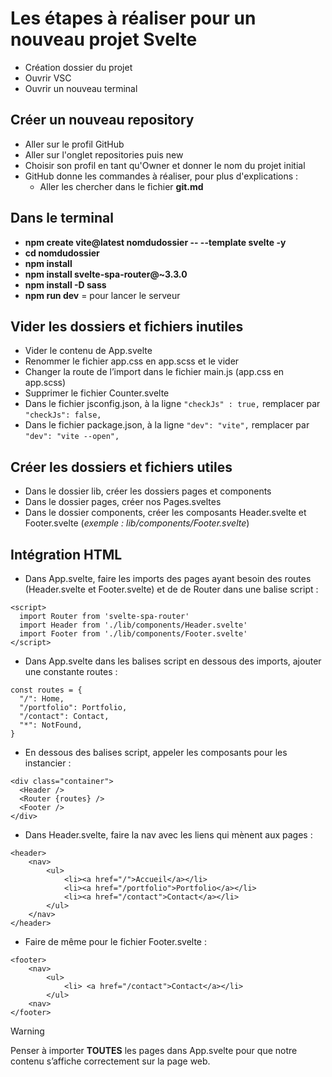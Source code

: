 # Les étapes à réaliser pour un nouveau projet Svelte

- Création dossier du projet
- Ouvrir VSC
- Ouvrir un nouveau terminal

## Créer un nouveau repository

- Aller sur le profil GitHub
- Aller sur l'onglet repositories puis new
- Choisir son profil en tant qu'Owner et donner le nom du projet initial
- GitHub donne les commandes à réaliser, pour plus d'explications :
  - Aller les chercher dans le fichier **git.md**

## Dans le terminal

- **npm create vite@latest nomdudossier -- --template svelte -y**
- **cd nomdudossier** 
- **npm install** 
- **npm install svelte-spa-router@~3.3.0**
- **npm install -D sass**
- **npm run dev** = pour lancer le serveur

## Vider les dossiers et fichiers inutiles

-	Vider le contenu de App.svelte
-	Renommer le fichier app.css en app.scss et le vider 
-	Changer la route de l’import dans le fichier main.js (app.css en app.scss)
-	Supprimer le fichier Counter.svelte
-	Dans le fichier jsconfig.json, à la ligne ```"checkJs" : true,``` remplacer par ```"checkJs": false,```
-	Dans le fichier package.json, à la ligne ```"dev": "vite",``` remplacer par ```"dev": "vite --open",```

## Créer les dossiers et fichiers utiles

- Dans le dossier lib, créer les dossiers pages et components
- Dans le dossier pages, créer nos Pages.sveltes
- Dans le dossier components, créer les composants Header.svelte et Footer.svelte (*exemple : lib/components/Footer.svelte*)

## Intégration HTML

- Dans App.svelte, faire les imports des pages ayant besoin des routes (Header.svelte et Footer.svelte) et de de Router dans une balise script :
```
<script>
  import Router from 'svelte-spa-router'
  import Header from './lib/components/Header.svelte'
  import Footer from './lib/components/Footer.svelte'
</script>
```
- Dans App.svelte dans les balises script en dessous des imports, ajouter une constante routes :
```
const routes = {
  "/": Home,
  "/portfolio": Portfolio,
  "/contact": Contact,
  "*": NotFound,
}
```
- En dessous des balises script, appeler les composants pour les instancier :
```
<div class="container">
  <Header />
  <Router {routes} />
  <Footer />
</div>
```
- Dans Header.svelte, faire la nav avec les liens qui mènent aux pages :
```
<header>
    <nav>
        <ul>
            <li><a href="/">Accueil</a></li>
            <li><a href="/portfolio">Portfolio</a></li>
            <li><a href="/contact">Contact</a></li>
        </ul>
    </nav>
</header>
```
- Faire de même pour le fichier Footer.svelte :
```
<footer>
    <nav>
        <ul>
            <li> <a href="/contact">Contact</a></li>
        </ul>
    <nav>
</footer>
```

> [!WARNING]
> Penser à importer **TOUTES** les pages dans App.svelte pour que notre contenu s’affiche correctement sur la page web.
